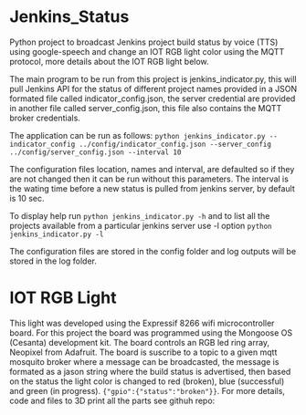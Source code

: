 # Jenkins_Status
Python project to broadcast Jenkins project build status by voice (TTS) using google-speech and change an IOT RGB light color using the MQTT protocol, more details about the IOT RGB light below.

The main program to be run from this project is jenkins_indicator.py, this will pull Jenkins API for the status of different project names provided in a JSON formated file called indicator_config.json, the server credential are provided in another file called server_config.json, this file also contains the MQTT broker credentials.

The application can be run as follows: 
```python jenkins_indicator.py --indicator_config ../config/indicator_config.json --server_config ../config/server_config.json --interval 10```

The configuration files location, names and interval, are defaulted so if they are not changed then it can be run without this parameters. The interval is the wating time before a new status is pulled from jenkins server, by default is 10 sec. 

To display help run ```python jenkins_indicator.py -h``` and to list all the projects available from a particular jenkins server use -l option ```python jenkins_indicator.py -l```

The configuration files are stored in the config folder and log outputs will be stored in the log folder. 

# IOT RGB Light
This light was developed using the Expressif 8266 wifi microcontroller board. For this project the board was programmed using the Mongoose OS (Cesanta) development kit.
The board controls an RGB led ring array, Neopixel from Adafruit. The board is suscribe to a topic to a given mqtt mosquito broker where a message can be broadcasted, the message is formated as a jason string where the build status is advertised, then based on the status the light color is changed to red (broken), blue (successful) and green (in progress).
```{"gpio":{"status":"broken"}}```. For more details, code and files to 3D print all the parts see githuh repo:



